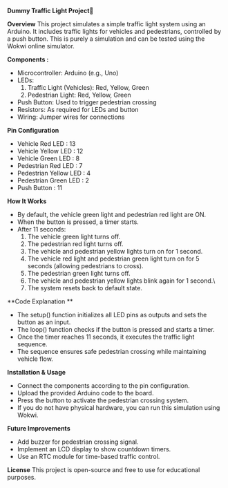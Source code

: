 **Dummy Traffic Light Project**🚦

**Overview**
This project simulates a simple traffic light system using an Arduino. It includes traffic lights for vehicles and pedestrians, controlled by a push button. This is purely a simulation and can be tested using the Wokwi online simulator.

**Components :**
- Microcontroller: Arduino (e.g., Uno)
- LEDs:
  1. Traffic Light (Vehicles): Red, Yellow, Green
  2. Pedestrian Light: Red, Yellow, Green
- Push Button: Used to trigger pedestrian crossing
- Resistors: As required for LEDs and button
- Wiring: Jumper wires for connections

**Pin Configuration**
- Vehicle Red LED : 13
- Vehicle Yellow LED : 12
- Vehicle Green LED : 8
- Pedestrian Red LED : 7
- Pedestrian Yellow LED : 4
- Pedestrian Green LED : 2
- Push Button : 11

**How It Works**
- By default, the vehicle green light and pedestrian red light are ON.
- When the button is pressed, a timer starts.
- After 11 seconds:
  1. The vehicle green light turns off.
  2. The pedestrian red light turns off.
  3. The vehicle and pedestrian yellow lights turn on for 1 second.
  4. The vehicle red light and pedestrian green light turn on for 5 seconds (allowing pedestrians to cross).
  5. The pedestrian green light turns off.
  6. The vehicle and pedestrian yellow lights blink again for 1 second.\
  7. The system resets back to default state.

**Code Explanation
**
- The setup() function initializes all LED pins as outputs and sets the button as an input.
- The loop() function checks if the button is pressed and starts a timer.
- Once the timer reaches 11 seconds, it executes the traffic light sequence.
- The sequence ensures safe pedestrian crossing while maintaining vehicle flow.

**Installation & Usage**
- Connect the components according to the pin configuration.
- Upload the provided Arduino code to the board.
- Press the button to activate the pedestrian crossing system.
- If you do not have physical hardware, you can run this simulation using Wokwi.

**Future Improvements**
- Add buzzer for pedestrian crossing signal.
- Implement an LCD display to show countdown timers.
- Use an RTC module for time-based traffic control.

**License**
This project is open-source and free to use for educational purposes.
